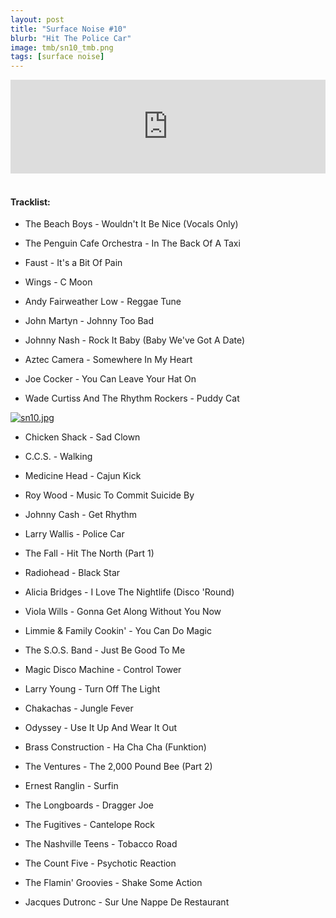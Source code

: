 ```yaml
---
layout: post
title: "Surface Noise #10"
blurb: "Hit The Police Car"
image: tmb/sn10_tmb.png
tags: [surface noise]
---
```



<iframe scrolling="no" id="hearthis_at_track_3028637" width="100%" height="150" src="https://hearthis.at/embed/3028637/transparent_black/?hcolor=&color=&style=2&block_size=2&block_space=1&background=1&waveform=0&cover=0&autoplay=0&css=" frameborder="0" allowtransparency allow="autoplay"><p>Listen to <a href="https://hearthis.at/zerocc/surface-noise-10-21917/" target="_blank">Surface Noise #10 (21/9/17)</a> <span>by</span><a href="https://hearthis.at/zerocc/" target="_blank" >Zero</a> <span>on</span> <a href="https://hearthis.at/" target="_blank">hearthis.at</a></p></iframe>
&nbsp;

#### Tracklist:

- The Beach Boys - Wouldn't It Be Nice (Vocals Only)
- The Penguin Cafe Orchestra - In The Back Of A Taxi
- Faust - It's a Bit Of Pain

- Wings - C Moon
- Andy Fairweather Low - Reggae Tune
- John Martyn - Johnny Too Bad
- Johnny Nash - Rock It Baby (Baby We've Got A Date)

- Aztec Camera - Somewhere In My Heart
- Joe Cocker - You Can Leave Your Hat On
- Wade Curtiss And The Rhythm Rockers - Puddy Cat

[![sn10.jpg](https://i.postimg.cc/jdN3LD1S/sn10.jpg)](https://postimg.cc/qzJxFv0P)

- Chicken Shack - Sad Clown
- C.C.S. - Walking
- Medicine Head - Cajun Kick
- Roy Wood - Music To Commit Suicide By

- Johnny Cash - Get Rhythm
- Larry Wallis - Police Car
- The Fall - Hit The North (Part 1)
- Radiohead - Black Star

- Alicia Bridges - I Love The Nightlife (Disco 'Round)
- Viola Wills - Gonna Get Along Without You Now
- Limmie & Family Cookin' - You Can Do Magic

- The S.O.S. Band - Just Be Good To Me
- Magic Disco Machine - Control Tower
- Larry Young - Turn Off The Light
- Chakachas - Jungle Fever
- Odyssey - Use It Up And Wear It Out
- Brass Construction - Ha Cha Cha (Funktion)

- The Ventures - The 2,000 Pound Bee (Part 2)
- Ernest Ranglin - Surfin
- The Longboards - Dragger Joe
- The Fugitives - Cantelope Rock

- The Nashville Teens - Tobacco Road
- The Count Five - Psychotic Reaction
- The Flamin' Groovies - Shake Some Action

- Jacques Dutronc - Sur Une Nappe De Restaurant
